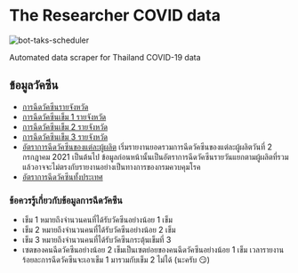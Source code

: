 # The Researcher COVID data
![bot-taks-scheduler](https://github.com/porames/the-researcher-covid-data/workflows/bot-taks-scheduler/badge.svg)  
  
Automated data scraper for Thailand COVID-19 data  

## ข้อมูลวัคซีน
- [การฉีดวัคซีนรายจังหวัด](https://raw.githubusercontent.com/wiki/porames/the-researcher-covid-data/vaccination/provincial-vaccination.json)
- [การฉีดวัคซีนเข็ม 1 รายจังหวัด](https://raw.githubusercontent.com/wiki/porames/the-researcher-covid-data/vaccination/1st-dose-provincial-vaccination.json)
- [การฉีดวัคซีนเข็ม 2 รายจังหวัด](https://raw.githubusercontent.com/wiki/porames/the-researcher-covid-data/vaccination/2nd-dose-provincial-vaccination.json)
- [การฉีดวัคซีนเข็ม 3 รายจังหวัด](https://raw.githubusercontent.com/wiki/porames/the-researcher-covid-data/vaccination/3rd-dose-provincial-vaccination.json)
- [อัตราการฉีดวัคซีนของแต่ละผู้ผลิต](https://raw.githubusercontent.com/wiki/porames/the-researcher-covid-data/vaccination/vaccine-manufacturer-timeseries.json) เริ่มรายงานยอดรวมการฉีดวัคซีนของแต่ละผู้ผลิตวันที่ 2 กรกฎาคม 2021 เป็นต้นไป ข้อมูลก่อนหน้านั้นเป็นอัตราการฉีดวัคซีนรายวันแยกตามผู้ผลิตที่รวมแล้วอาจจะไม่ตรงกับรายงานอย่างเป็นทางการของกรมควบคุมโรค
- [อัตราการฉีดวัคซีนทั้งประเทศ](https://raw.githubusercontent.com/wiki/porames/the-researcher-covid-data/vaccination/national-vaccination-timeseries.json)

### ข้อควรรู้เกี่ยวกับข้อมูลการฉีดวัคซีน
- เข็ม 1 หมายถึงจำนวนคนที่ได้รับวัคซีนอย่างน้อย 1 เข็ม
- เข็ม 2 หมายถึงจำนวนคนที่ได้รับวัคซีนอย่างน้อย 2 เข็ม
- เข็ม 3 หมายถึงจำนวนคนที่ได้รับวัคซีนกระตุ้นเข็มที่ 3
- เซตของคนฉีดวัคซีนอย่างน้อย 2 เข็มเป็นเซตย่อยของคนฉีดวัคซีนอย่างน้อย 1 เข็ม เวลารายงานร้อยละการฉีดวัคซีนจะเอาเข็ม 1 มารวมกับเข็ม 2 ไม่ได้ (นะครับ 😏)

